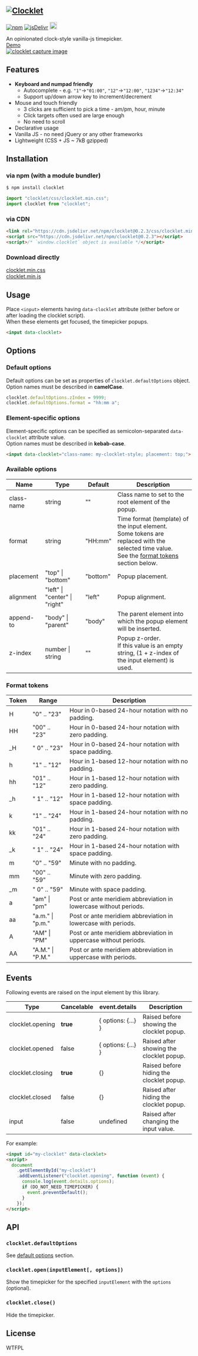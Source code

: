 ## <a name="clocklet" href="#clocklet" style="pointer-events:none">![Clocklet](https://luncheon.github.io/clocklet/logo.png)</a>

[![npm](https://img.shields.io/npm/dm/clocklet.svg?style=popout-square&label=npm&colorB=orange)](https://www.npmjs.com/package/clocklet)
[![jsDelivr](https://data.jsdelivr.com/v1/package/npm/clocklet/badge)](https://www.jsdelivr.com/package/npm/clocklet)
[<img alt="WTFPL" src="http://www.wtfpl.net/wp-content/uploads/2012/12/wtfpl-badge-1.png" height="20">](http://www.wtfpl.net)

An opinionated clock-style vanilla-js timepicker.  
[Demo  
![clocklet capture image](https://luncheon.github.io/clocklet/capture.png)](https://luncheon.github.io/clocklet/demo.html)


## Features

* **Keyboard and numpad friendly**
  * Autocomplete - e.g. `"1"`->`"01:00"`, `"12"`->`"12:00"`, `"1234"`->`"12:34"`
  * Support up/down arrow key to increment/decrement
* Mouse and touch friendly
  * 3 clicks are sufficient to pick a time - am/pm, hour, minute
  * Click targets often used are large enough
  * No need to scroll
* Declarative usage
* Vanilla JS - no need jQuery or any other frameworks
* Lightweight (CSS + JS ~ 7kB gzipped)


## Installation

### via npm (with a module bundler)

```bash
$ npm install clocklet
```

```javascript
import "clocklet/css/clocklet.min.css";
import clocklet from "clocklet";
```

### via CDN

```html
<link rel="https://cdn.jsdelivr.net/npm/clocklet@0.2.3/css/clocklet.min.css">
<script src="https://cdn.jsdelivr.net/npm/clocklet@0.2.3"></script>
<script>/* `window.clocklet` object is available */</script>
```

### Download directly

<a target="_blank" download="clocklet.min.css" href="https://cdn.jsdelivr.net/npm/clocklet@0.2.3/css/clocklet.min.css">clocklet.min.css</a>  
<a target="_blank" download="clocklet.min.js"  href="https://cdn.jsdelivr.net/npm/clocklet@0.2.3/umd/clocklet.min.js">clocklet.min.js</a>


## Usage

Place `<input>` elements having `data-clocklet` attribute (either before or after loading the clocklet script).  
When these elements get focused, the timepicker popups.

```html
<input data-clocklet>
```


## Options

### Default options

Default options can be set as properties of `clocklet.defaultOptions` object.  
Option names must be described in **camelCase**.

```javascript
clocklet.defaultOptions.zIndex = 9999;
clocklet.defaultOptions.format = "hh:mm a";
```

### Element-specific options

Element-specific options can be specified as semicolon-separated `data-clocklet` attribute value.  
Option names must be described in **kebab-case**.

```html
<input data-clocklet="class-name: my-clocklet-style; placement: top;">
```

### Available options

| Name       | Type                           | Default  | Description                                                                                     |
| ---------- | ------------------------------ | -------- | ----------------------------------------------------------------------------------------------- |
| class-name | string                         | ""       | Class name to set to the root element of the popup.                                             |
| format     | string                         | "HH:mm"  | Time format (template) of the input element.<br>Some tokens are replaced with the selected time value.<br>See the [format tokens](#format-tokens) section below. |
| placement  | "top" \| "bottom"              | "bottom" | Popup placement.                                                                                |
| alignment  | "left" \| "center" \| "right"  | "left"   | Popup alignment.                                                                                |
| append-to  | "body" \| "parent"             | "body"   | The parent element into which the popup element will be inserted.                               |
| z-index    | number \| string               | ""       | Popup z-order.<br>If this value is an empty string, (1 + z-index of the input element) is used. |

### Format tokens

| Token | Range            | Description                                                      |
| ----- | ---------------- | ---------------------------------------------------------------- |
| H     | "0" .. "23"      | Hour in 0-based 24-hour notation with no padding.                |
| HH    | "00" .. "23"     | Hour in 0-based 24-hour notation with zero padding.              |
| \_H   | " 0" .. "23"     | Hour in 0-based 24-hour notation with space padding.             |
| h     | "1" .. "12"      | Hour in 1-based 12-hour notation with no padding.                |
| hh    | "01" .. "12"     | Hour in 1-based 12-hour notation with zero padding.              |
| \_h   | " 1" .. "12"     | Hour in 1-based 12-hour notation with space padding.             |
| k     | "1" .. "24"      | Hour in 1-based 24-hour notation with no padding.                |
| kk    | "01" .. "24"     | Hour in 1-based 24-hour notation with zero padding.              |
| \_k   | " 1" .. "24"     | Hour in 1-based 24-hour notation with space padding.             |
| m     | "0" .. "59"      | Minute with no padding.                                          |
| mm    | "00" .. "59"     | Minute with zero padding.                                        |
| \_m   | " 0" .. "59"     | Minute with space padding.                                       |
| a     | "am" \| "pm"     | Post or ante meridiem abbreviation in lowercase without periods. |
| aa    | "a.m." \| "p.m." | Post or ante meridiem abbreviation in lowercase with periods.    |
| A     | "AM" \| "PM"     | Post or ante meridiem abbreviation in uppercase without periods. |
| AA    | "A.M." \| "P.M." | Post or ante meridiem abbreviation in uppercase with periods.    |


## Events

Following events are raised on the input element by this library.

| Type             | Cancelable | event.details      | Description                               |
| ---------------- | ---------- | ------------------ | ----------------------------------------- |
| clocklet.opening | **true**   | { options: {...} } | Raised before showing the clocklet popup. |
| clocklet.opened  | false      | { options: {...} } | Raised after showing the clocklet popup.  |
| clocklet.closing | **true**   | {}                 | Raised before hiding the clocklet popup.  |
| clocklet.closed  | false      | {}                 | Raised after hiding the clocklet popup.   |
| input            | false      | undefined          | Raised after changing the input value.    |

For example:

```html
<input id="my-clocklet" data-clocklet>
<script>
  document
    .getElementById("my-clocklet")
    .addEventListener("clocklet.opening", function (event) {
      console.log(event.details.options);
      if (DO_NOT_NEED_TIMEPICKER) {
        event.preventDefault();
      }
    });
</script>
```


## API

### `clocklet.defaultOptions`

See [default options](#default-options) section.

### `clocklet.open(inputElement[, options])`

Show the timepicker for the specified `inputElement` with the `options` (optional).

### `clocklet.close()`

Hide the timepicker.


## License

WTFPL
